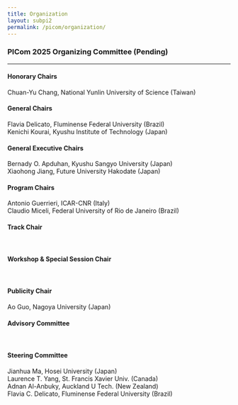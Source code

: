 ```yaml
---
title: Organization
layout: subpi2
permalink: /picom/organization/
---
```


<h3>PICom 2025 Organizing Committee (Pending)</h3>
<hr/>

<h4>Honorary Chairs</h4>
Chuan-Yu Chang, National Yunlin University of Science (Taiwan)

<h4>General Chairs</h4>
Flavia Delicato, Fluminense Federal University (Brazil)<br>
Kenichi Kourai, Kyushu Institute of Technology (Japan)

<h4>General Executive Chairs</h4>
Bernady O. Apduhan, Kyushu Sangyo University (Japan) <br>
Xiaohong Jiang, Future University Hakodate (Japan)

<h4>Program Chairs</h4>
Antonio Guerrieri, ICAR-CNR (Italy)<br>
Claudio Miceli, Federal University of Rio de Janeiro (Brazil)


<h4>Track Chair</h4>
<br>

<h4>Workshop & Special Session Chair</h4>
<br>

<h4>Publicity Chair</h4>
Ao Guo, Nagoya University (Japan)

<h4>Advisory Committee</h4>
<br>

<h4>Steering Committee</h4>
Jianhua Ma, Hosei University (Japan)<br>
Laurence T. Yang, St. Francis Xavier Univ. (Canada)<br>
Adnan Al-Anbuky, Auckland U Tech. (New Zealand)<br>
Flavia C. Delicato, Fluminense Federal University (Brazil)